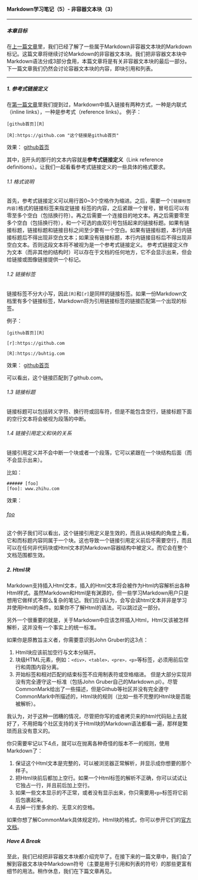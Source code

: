 #### Markdown学习笔记（5）- 非容器文本块（3）

***
##### 本章目标

在[上一篇文章](https://github.com/TiriSane/MarkdownTutorial/blob/master/Markdown_Tutorial_4.md)里，我们已经了解了一些属于Markdown非容器文本块的Markdown标记。这篇文章将继续讨论Markdown的非容器文本块。我们把非容器文本块中Markdown语法分成3部分食用，本篇文章将是有关非容器文本块的最后一部分。下一篇文章我们仍然会讨论容器文本块的内容，即块引用和列表。

***

##### 1. 参考式链接定义

在[第一篇文章](https://github.com/TiriSane/MarkdownTutorial/blob/master/Markdown_Tutorial_1.md)里我们提到过，Markdown中插入链接有两种方式，一种是内联式（inline links），一种是参考式（reference links）。
例子：

`[github首页][R]`

`[R]:https://github.com "这个链接是github首页"`

效果：
[github首页][R]

[R]:https://github.com "这个链接是github首页"

其中，[R]开头的那行的文本内容就是**参考式链接定义**（Link reference definitions）。让我们一起看看参考式链接定义的一些具体的格式要求。

###### 1.1 格式说明

首先，参考式链接定义可以用行首0~3个空格作为缩进。之后，需要一个`[链接标签内容]`格式的链接标签来指定链接 标签的内容，之后紧跟一个冒号，冒号后可以有零至多个空白（包括换行符）。再之后需要一个连接目的地文本。再之后需要零至多个空白（包括换行符），和一个可选的由双引号包括起来的链接标题。如果有链接标题，链接标题和链接目标之间至少要有一个空白。如果有链接标题，本行内链接标题后不得出现非空白文本；如果没有链接标题，本行内链接目标后不得出现非空白文本。否则这段文本将不被视为是一个参考式链接定义。
参考式链接定义作为文本（而非其他的结构时）可以存在于文档的任何地方，它不会显示出来，但会给链接或图像链接提供一个标记。

###### 1.2 链接标签

链接标签不分大小写，因此`[R]`和`[r]`是同样的链接标签。如果一份Markdown文档里有多个链接标签，Markdown将为引用链接标签的链接匹配第一个出现的标签。

例子：
```
[github首页][R]

[r]:https://github.com

[R]:https://buhtig.com
```

效果：
[github首页][R]

[r]:https://github.com

[R]:https://buhtig.com

可以看出，这个链接匹配到了github.com。

###### 1.3 链接标题

链接标题可以包括转义字符、换行符或回车符，但是不能包含空行，链接标题下面的空行文本将会被视为段落的中断。

###### 1.4 链接引用定义和块的关系

链接引用定义并不会中断一个块或者一个段落，它可以紧跟在一个块结构后面（而不会显示出来）。

比如：
```
###### [foo]
[foo]: www.zhihu.com
```

效果：
###### [foo]
[foo]: www.zhihu.com

这个例子我们可以看出，这个链接引用定义是生效的，而且从块结构的角度上看，它和而标题内容同属于一个块。这也导致一个链接引用定义前后不需要空行，而且可以在任何非代码块或Html文本的Markdown容器结构中被定义。而它会在整个文档范围都生效。

##### 2. Html块

Markdown支持插入Html文本，插入的Html文本将会被作为Html内容解析出各种Html样式。虽然Markdown和Html是有渊源的，但一些学习Markdown用户只是想用它做样式不那么复杂的笔记。我们应该认为，会写会读html文本并非是学习并使用Html的条件。如果你不了解Html的语法，可以跳过这一部分。

另外一个很重要的就是，关于Markdown中应该怎样插入Html，Html又该被怎样解析，这并没有一个事实上的统一标准。

如果你是原教旨主义者，你需要意识到John Gruber的这3点：
1. Html块应该前加空行与文本分隔开。
2. 块级HTML元素，例如：`<div>，<table>，<pre>，<p>`等标签，必须用前后空行和周围内容分离。
3. 开始标签和相对匹配的结束标签不应用制表符或空格缩进。
但是大部分实现并没有完全遵守这一标准（包括John Gruber自己的Markdown.pl）。尽管CommonMark给出了一些描述，但是Github等社区并没有完全遵守CommonMark中所描述的，Html块的规则（比如一些不完整的Html块是否能被解析）。

我认为，对于这种一团糟的情况，尽管把你写的或者拷贝来的html代码贴上去就好了，不用把每个社区支持的关于Html块的Markdown语法都看一遍，那样是繁琐而且没有意义的。

你只需要牢记以下4点，就可以在抛离各种奇怪的版本不一的规则，使用Markdown了：
1. 保证这个Html文本是完整的，可以被浏览器正常解析，并显示成你想要的那个样子。
2. 把Html块前后都加上空行。如果一个Html标签的解析不正确，你可以试试让它独占一行，并且前后加上空行。
3. 如果一些文本显示的不正常，或者没有显示出来，你只需要用`<p>`标签将它前后包裹起来。
4. 去掉一行里多余的、无意义的空格。

如果你想了解CommonMark具体规定的，Html块的格式，你可以参开它们的[官方文档](http://spec.commonmark.org/0.28/)。

##### Have A Break

至此，我们已经把非容器文本块都介绍完毕了。在接下来的一篇文章中，我们会了解到容器文本块中Markdown符号（主要是用于引用和列表的符号）的那些更富有细节的用法。稍作休息，我们在下篇文章再见。
